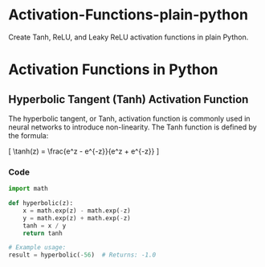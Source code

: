 # Activation-Functions-plain-python

Create Tanh, ReLU, and Leaky ReLU activation functions in plain Python.

# Activation Functions in Python

## Hyperbolic Tangent (Tanh) Activation Function

The hyperbolic tangent, or Tanh, activation function is commonly used in neural networks to introduce non-linearity. The Tanh function is defined by the formula:

\[ \tanh(z) = \frac{e^z - e^{-z}}{e^z + e^{-z}} \]

### Code

```python
import math

def hyperbolic(z):
    x = math.exp(z) - math.exp(-z)
    y = math.exp(z) + math.exp(-z)
    tanh = x / y
    return tanh

# Example usage:
result = hyperbolic(-56)  # Returns: -1.0
